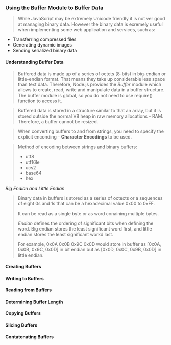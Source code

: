 ### Using the Buffer Module to Buffer Data

> While JavaScript may be extremely Unicode friendly it is not ver good at managing binary data. 
> However the binary data is exremely useful when implementing some web application and services, 
> such as:
  - Transferring compressed files
  - Generating dynamic images
  - Sending serialized binary data
  
#### Understanding Buffer Data
> Buffered data is made up of a series of octets (8-bits) in big-endian or little-endian format.
> That means they take up considerable less space than text data.
> Therefore, Node.js provides the *Buffer* module which allows to create, read, write and
> manipulate data in a buffer structure. 
> The buffer module is global, so you do not need to use require() function to access it.

> Buffered data is stored in a structure similar to that an array, but it is stored outside the
> normal V8 heap in raw memory allocations - RAM. Therefore, a buffer cannot be resized.

> When converting buffers to and from strings, you need to specify the explicit enconding - 
> **Character Encodings** to be used. 

> Method of encoding between strings and binary buffers:
>	- utf8
>	- utf16le
>	- ucs2
>	- base64
>	- hex

*Big Endian and Little Endian*
> Binary data in buffers is stored as a series of octects or a sequences of eight 0s
> and 1s that can be a hexadecimal value 0x00 to 0xFF.
>
> It can be read as a single byte or as word conaining multiple bytes.
>
> *Endian* defines the ordering of significant bits when defining the word.
> Big endian stores the least significant word first, and little endian stores
> the least significant workd last.
>
> For example, 0x0A 0x0B 0x9C 0x0D would store in buffer as [0x0A, 0x0B, 0x9C, 0x0D]
> in bit endian but as [0x0D, 0x0C, 0x9B, 0x0D] in little endian.

#### Creating Buffers
#### Writing to Buffers
#### Reading from Buffers
#### Determining Buffer Length
#### Copying Buffers
#### Slicing Buffers
#### Contatenating Buffers

